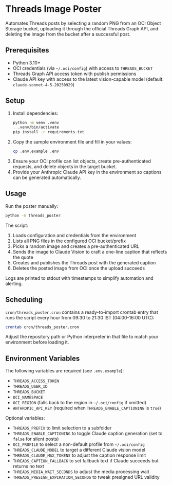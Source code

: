 # Threads Image Poster

Automates Threads posts by selecting a random PNG from an OCI Object Storage bucket, uploading it through the official Threads Graph API, and deleting the image from the bucket after a successful post.

## Prerequisites
- Python 3.10+
- OCI credentials (via `~/.oci/config`) with access to `THREADS_BUCKET`
- Threads Graph API access token with publish permissions
- Claude API key with access to the latest vision-capable model (default: `claude-sonnet-4-5-20250929`)

## Setup
1. Install dependencies:
   ```bash
   python -m venv .venv
   . .venv/bin/activate
   pip install -r requirements.txt
   ```
2. Copy the sample environment file and fill in your values:
   ```bash
   cp .env.example .env
   ```
3. Ensure your OCI profile can list objects, create pre-authenticated requests, and delete objects in the target bucket.
4. Provide your Anthropic Claude API key in the environment so captions can be generated automatically.

## Usage
Run the poster manually:
```bash
python -m threads_poster
```
The script:
1. Loads configuration and credentials from the environment
2. Lists all PNG files in the configured OCI bucket/prefix
3. Picks a random image and creates a pre-authenticated URL
4. Sends the image to Claude Vision to craft a one-line caption that reflects the quote
5. Creates and publishes the Threads post with the generated caption
6. Deletes the posted image from OCI once the upload succeeds

Logs are printed to stdout with timestamps to simplify automation and alerting.

## Scheduling
`cron/threads_poster.cron` contains a ready-to-import crontab entry that runs the script every hour from 09:30 to 21:30 IST (04:00-16:00 UTC):
```bash
crontab cron/threads_poster.cron
```
Adjust the repository path or Python interpreter in that file to match your environment before loading it.

## Environment Variables
The following variables are required (see `.env.example`):
- `THREADS_ACCESS_TOKEN`
- `THREADS_USER_ID`
- `THREADS_BUCKET`
- `OCI_NAMESPACE`
- `OCI_REGION` (falls back to the region in `~/.oci/config` if omitted)
- `ANTHROPIC_API_KEY` (required when `THREADS_ENABLE_CAPTIONING` is `true`)

Optional variables:
- `THREADS_PREFIX` to limit selection to a subfolder
- `THREADS_ENABLE_CAPTIONING` to toggle Claude caption generation (set to `false` for silent posts)
- `OCI_PROFILE` to select a non-default profile from `~/.oci/config`
- `THREADS_CLAUDE_MODEL` to target a different Claude vision model
- `THREADS_CLAUDE_MAX_TOKENS` to adjust the caption response limit
- `THREADS_CAPTION_FALLBACK` to set fallback text if Claude succeeds but returns no text
- `THREADS_MEDIA_WAIT_SECONDS` to adjust the media processing wait
- `THREADS_PRESIGN_EXPIRATION_SECONDS` to tweak presigned URL validity
